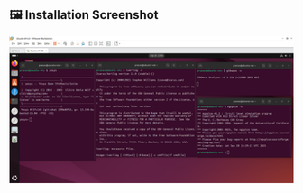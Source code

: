 ## 🖼️ Installation Screenshot

![Installation Screenshot](WEEK%200/Screenshots/Installation%20Screenshot.png)
